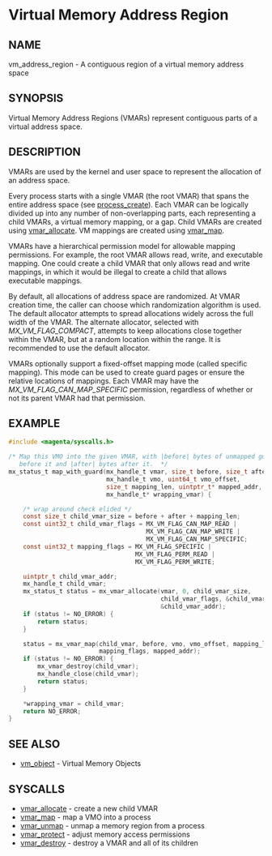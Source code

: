 # Virtual Memory Address Region

## NAME

vm_address_region - A contiguous region of a virtual memory address space

## SYNOPSIS

Virtual Memory Address Regions (VMARs) represent contiguous parts of a virtual
address space.

## DESCRIPTION

VMARs are used by the kernel and user space to represent the allocation of an
address space.

Every process starts with a single VMAR (the root VMAR) that spans the entire
address space (see [process_create](../syscalls/process_create.md)).  Each VMAR
can be logically divided up into any number of non-overlapping parts, each
representing a child VMARs, a virtual memory mapping, or a gap.  Child VMARs
are created using [vmar_allocate](../syscalls/vmar_allocate.md).  VM mappings
are created using [vmar_map](../syscalls/vmar_map.md).

VMARs have a hierarchical permission model for allowable mapping permissions.
For example, the root VMAR allows read, write, and executable mapping.  One
could create a child VMAR that only allows read and write mappings, in which
it would be illegal to create a child that allows executable mappings.

By default, all allocations of address space are randomized.  At VMAR
creation time, the caller can choose which randomization algorithm is used.
The default allocator attempts to spread allocations widely across the full
width of the VMAR.  The alternate allocator, selected with
*MX_VM_FLAG_COMPACT*, attempts to keep allocations close together within the
VMAR, but at a random location within the range.  It is recommended to use
the default allocator.

VMARs optionally support a fixed-offset mapping mode (called specific mapping).
This mode can be used to create guard pages or ensure the relative locations of
mappings.  Each VMAR may have the *MX_VM_FLAG_CAN_MAP_SPECIFIC* permission,
regardless of whether or not its parent VMAR had that permission.

## EXAMPLE

```c
#include <magenta/syscalls.h>

/* Map this VMO into the given VMAR, with |before| bytes of unmapped guard space
   before it and |after| bytes after it.  */
mx_status_t map_with_guard(mx_handle_t vmar, size_t before, size_t after,
                           mx_handle_t vmo, uint64_t vmo_offset,
                           size_t mapping_len, uintptr_t* mapped_addr,
                           mx_handle_t* wrapping_vmar) {

    /* wrap around check elided */
    const size_t child_vmar_size = before + after + mapping_len;
    const uint32_t child_vmar_flags = MX_VM_FLAG_CAN_MAP_READ |
                                      MX_VM_FLAG_CAN_MAP_WRITE |
                                      MX_VM_FLAG_CAN_MAP_SPECIFIC;
    const uint32_t mapping_flags = MX_VM_FLAG_SPECIFIC |
                                   MX_VM_FLAG_PERM_READ |
                                   MX_VM_FLAG_PERM_WRITE;

    uintptr_t child_vmar_addr;
    mx_handle_t child_vmar;
    mx_status_t status = mx_vmar_allocate(vmar, 0, child_vmar_size,
                                          child_vmar_flags, &child_vmar,
                                          &child_vmar_addr);
    if (status != NO_ERROR) {
        return status;
    }

    status = mx_vmar_map(child_vmar, before, vmo, vmo_offset, mapping_len,
                         mapping_flags, mapped_addr);
    if (status != NO_ERROR) {
        mx_vmar_destroy(child_vmar);
        mx_handle_close(child_vmar);
        return status;
    }

    *wrapping_vmar = child_vmar;
    return NO_ERROR;
}
```

## SEE ALSO

+ [vm_object](vm_object.md) - Virtual Memory Objects

## SYSCALLS

+ [vmar_allocate](../syscalls/vmar_allocate.md) - create a new child VMAR
+ [vmar_map](../syscalls/vmar_map.md) - map a VMO into a process
+ [vmar_unmap](../syscalls/vmar_unmap.md) - unmap a memory region from a process
+ [vmar_protect](../syscalls/vmar_protect.md) - adjust memory access permissions
+ [vmar_destroy](../syscalls/vmar_destroy.md) - destroy a VMAR and all of its children
